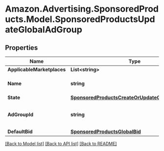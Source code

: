 # Amazon.Advertising.SponsoredProducts.Model.SponsoredProductsUpdateGlobalAdGroup

## Properties

Name | Type | Description | Notes
------------ | ------------- | ------------- | -------------
**ApplicableMarketplaces** | **List&lt;string&gt;** |  | [optional] 
**Name** | **string** | The name of the ad group. | [optional] 
**State** | [**SponsoredProductsCreateOrUpdateGlobalEntityState**](SponsoredProductsCreateOrUpdateGlobalEntityState.md) |  | [optional] 
**AdGroupId** | **string** | The identifier of the keyword. | 
**DefaultBid** | [**SponsoredProductsGlobalBid**](SponsoredProductsGlobalBid.md) |  | [optional] 

[[Back to Model list]](../README.md#documentation-for-models) [[Back to API list]](../README.md#documentation-for-api-endpoints) [[Back to README]](../README.md)

